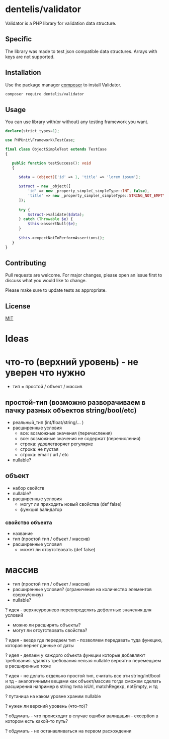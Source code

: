 # dentelis/validator

Validator is a PHP library for validation data structure.

## Specific
The library was made to test json compatible data structures. Arrays with keys are not supported.

## Installation

Use the package manager [composer](https://getcomposer.org/) to install Validator.

```bash
composer require dentelis/validator
```

## Usage
You can use library with(or without) any testing framework you want.
```php
declare(strict_types=1);

use PHPUnit\Framework\TestCase;

final class ObjectSimpleTest extends TestCase
{

   public function testSuccess(): void
   {
   
      $data = (object)['id' => 1, 'title' => 'lorem ipsum'];

      $struct = new _object([
          'id' => new _property_simple(_simpleType::INT, false),
          'title' => new _property_simple(_simpleType::STRING_NOT_EMPTY, false, regexp: '~^(.+\s.+)$~'),
      ]);
      
      try {
          $struct->validate($data);
      } catch (Throwable $e) {
          $this->assertNull($e);
      }
      
      $this->expectNotToPerformAssertions();
   }
}
```


## Contributing

Pull requests are welcome. For major changes, please open an issue first
to discuss what you would like to change.

Please make sure to update tests as appropriate.

## License

[MIT](https://choosealicense.com/licenses/mit/)


# Ideas

# что-то (верхний уровень) - не уверен что нужно
   - тип = простой / объект / массив
   

## простой-тип (возможно разворачиваем в пачку разных объектов string/bool/etc)
   - реальный_тип (int/float/string/... )
   - расширенные условия 
     - все: возможные значения (перечисления)
     - все: возможные значения не содержат (перечисления)
     - строка: удовлетворяет регулярке
     - строка: не пустая
     - строка: email / url / etc
   - nullable?

## объект
  - набор свойств
  - nullable?
  - расширенные условия 
    - могут ли приходить новый свойства (def false)
    - функция валидатор

### свойство объекта
  - название
  - тип (простой тип / объект / массив)
  - расширенные условия
     - может ли отсутствовать (def false)


# массив
  - тип (простой тип / объект / массив)
  - расширенные условия? (ограничение на количество элементов сверху/снизу)
  - nullable?

? идея - верхнеуровнево переопределять дефолтные значения для условий
   - можно ли расширять объекты?
   - могут ли отсутствовать свойства?

? идея - везде где передаем тип - позволяем передавать туда функцию, которая вернет данные от даты

? идея - делаем у каждого объекта функции которые добавляют требования. удалять требования нельзя
nullable вероятно перемещаем в расширенные тоже

? идея - не делать отдельно простой тип, считать все эти string/int/bool и тд - 
аналогичными вещами как объект/массив
тогда сможем сделать расширения например в string типа isUrl, matchRegexp, notEmpty, и тд

? путаница на каком уровне храним nullable

? нужен ли верхний уровень (что-то)?

? обдумать - что происходит в случае ошибки валидации - exception в котором есть какой-то путь?

? обдумать - не останавливаться на первом расхождении